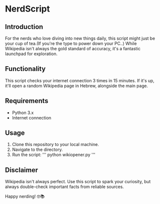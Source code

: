 # NerdScript

## Introduction

For the nerds who love diving into new things daily, this script might just be your cup of tea.(If you're the type to power down your PC..) While Wikipedia isn't always the gold standard of accuracy, it's a fantastic launchpad for exploration.

## Functionality

This script checks your internet connection 3 times in 15 minutes. If it's up, it'll open a random Wikipedia page in Hebrew, alongside the main page.

## Requirements

- Python 3.x
- Internet connection

## Usage

1. Clone this repository to your local machine.
2. Navigate to the directory.
3. Run the script:
'''
    python wikiopener.py
'''
## Disclaimer

Wikipedia isn't always perfect. Use this script to spark your curiosity, but always double-check important facts from reliable sources.

Happy nerding! 🤓📚


